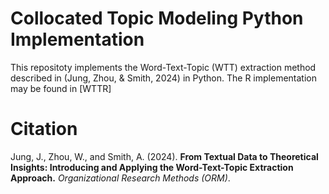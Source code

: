 # Collocated Topic Modeling Python Implementation

This repositoty implements the Word-Text-Topic (WTT) extraction method described in (Jung, Zhou, & Smith, 2024) in Python. The R implementation may be found in [WTTR]


# Citation

Jung, J., Zhou, W., and Smith, A. (2024). **From Textual Data to Theoretical Insights: Introducing and Applying the Word-Text-Topic Extraction Approach.** *Organizational Research Methods (ORM)*.
